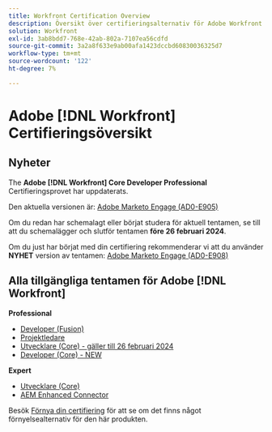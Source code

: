 ```yaml
---
title: Workfront Certification Overview
description: Översikt över certifieringsalternativ för Adobe Workfront
solution: Workfront
exl-id: 3ab8bdd7-768e-42ab-802a-7107ea56cdfd
source-git-commit: 3a2a8f633e9ab00afa1423dccbd60830036325d7
workflow-type: tm+mt
source-wordcount: '122'
ht-degree: 7%

---
```


# Adobe [!DNL Workfront] Certifieringsöversikt

## Nyheter

The **Adobe [!DNL Workfront] Core Developer Professional** Certifieringsprovet har uppdaterats.

Den aktuella versionen är: [Adobe Marketo Engage (AD0-E905)](/help/certifications/aw/aw-core-p-developer.md)

Om du redan har schemalagt eller börjat studera för aktuell tentamen, se till att du schemalägger och slutför tentamen **före 26 februari 2024**.

Om du just har börjat med din certifiering rekommenderar vi att du använder **NYHET** version av tentamen: [Adobe Marketo Engage (AD0-E908)](help/certifications/aw/aw-core-p-developer-23-12.md)

## Alla tillgängliga tentamen för Adobe [!DNL Workfront]

**Professional**

* [Developer (Fusion)](/help/certifications/aw/aw-fusion-p-developer.md) <!--AD0-E902-->
* [Projektledare](/help/certifications/aw/aw-p-project-manager.md) <!--AD0-E903-->
* [Utvecklare (Core) - gäller till 26 februari 2024](/help/certifications/aw/aw-core-p-developer.md) <!--AD0-E905-->
* [Developer (Core) - NEW](help/certifications/aw/aw-core-p-developer-23-12.md) <!--AD0-E908-->

**Expert**

* [Utvecklare (Core)](/help/certifications/aw/aw-core-e-developer-23-08.md) <!--AD0-E907-->
* [AEM Enhanced Connector](/help/certifications/aw/aw-aem-e-connector.md) <!--AD0-E906-->

Besök [Förnya din certifiering](/help/certifications/renew.md) för att se om det finns något förnyelsealternativ för den här produkten.
